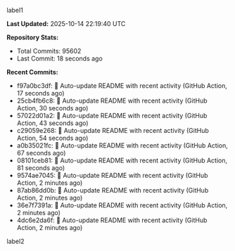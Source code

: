 
label1 
<!-- ACTIVITY_START -->
**Last Updated:** 2025-10-14 22:19:40 UTC

**Repository Stats:**
- Total Commits: 95602
- Last Commit: 18 seconds ago

**Recent Commits:**
- f97a0bc3df: 🤖 Auto-update README with recent activity (GitHub Action, 17 seconds ago)
- 25cb4fb6c8: 🤖 Auto-update README with recent activity (GitHub Action, 30 seconds ago)
- 57022d01a2: 🤖 Auto-update README with recent activity (GitHub Action, 43 seconds ago)
- c29059e268: 🤖 Auto-update README with recent activity (GitHub Action, 54 seconds ago)
- a0b35021fc: 🤖 Auto-update README with recent activity (GitHub Action, 67 seconds ago)
- 08101ceb81: 🤖 Auto-update README with recent activity (GitHub Action, 81 seconds ago)
- 9574ae7045: 🤖 Auto-update README with recent activity (GitHub Action, 2 minutes ago)
- 87ab86dd0b: 🤖 Auto-update README with recent activity (GitHub Action, 2 minutes ago)
- 36e7f7391a: 🤖 Auto-update README with recent activity (GitHub Action, 2 minutes ago)
- 4dc6e2da6f: 🤖 Auto-update README with recent activity (GitHub Action, 2 minutes ago)
<!-- ACTIVITY_END -->

label2

